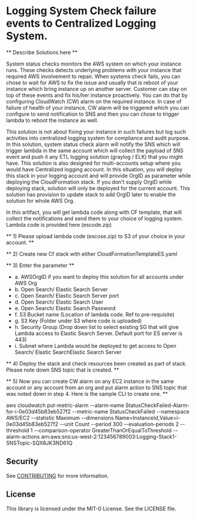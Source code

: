 # Logging System Check failure events to Centralized Logging System.

** Describe Solutions here **

System status checks monitors the AWS system on which your instance runs. These checks detects underlying problems with your instance that required AWS involvement to repair. When systems check fails, you can chose to wait for AWS to fix the issue and usually that is reboot of your instance which bring instance up on another server. Customer can stay on top of these events and fix his/her instance proactively. You can do that by configuring CloudWatch (CW) alarm on the required instance. In case of failure of health of your instance, CW alarm will be triggered which you can configure to send notification to SNS and then you can chose to trigger lambda to reboot the instance as well.

This solution is not about fixing your instance in such failures but log such activities into centralized logging system for compliance and audit purpose. In this solution, system status check alarm will notify the SNS which will trigger lambda in the same account which will collect the payload of SNS event and push it any ETL logging solution (graylog / ELK) that you might have. This solution is also designed for multi-accounts setup where you would have Centralized logging account. In this situation, you will deploy this stack in your logging account and will provide OrgID as parameter while deploying the CloudFormation stack. If you don't supply OrgID while deploying stack, solution will only be deployed for the current account. This solution has provision to update stack to add OrgID later to enable the solution for whole AWS Org.

In this artifact, you will get lambda code along with CF template, that will collect the notifications and send them to your choice of logging system. Lambda code is provided here (escode.zip)

** 1) Please upload lambda code (escose.zip) to S3 of your choice in your account.  **

** 2) Create new Cf stack with either CloudFormationTemplateES.yaml

** 3) Enter the parameter  **

* a. AWSOrgID if you want to deploy this solution for all accounts under AWS Org
* b. Open Search/ Elastic Search Server
* c. Open Search/ Elastic Search Server port
* d. Open Search/ Elastic Search User
* e. Open Search/ Elastic Search Password
* f. S3 Bucket name (Location of lambda code. Ref to pre-requisite)
* g. S3 Key (Folder under S3 where code is uploaded)
* h. Security Group (Drop down list to select existing SG that will give Lambda access to Elastic Search Server. Default port for ES server is 443)
* i. Subnet where Lambda would be deployed to get access to Open Search/ Elastic SearchElastic Search Server

** 4) Deploy the stack and check resources been created as part of stack.  Please note down SNS topic that is created. **

** 5) Now you can create CW alarm on any EC2 instance in the same account or any account from an org and put alarm action to SNS topic that was noted down in step 4. Here is the sample CLI to create one. **

aws cloudwatch put-metric-alarm --alarm-name StatusCheckFailed-Alarm-for-i-0e03d45b83eb527f2  --metric-name StatusCheckFailed --namespace AWS/EC2 --statistic Maximum --dimensions Name=InstanceId,Value=i-0e03d45b83eb527f2  --unit Count --period 300 --evaluation-periods 2 --threshold 1 --comparison-operator GreaterThanOrEqualToThreshold --alarm-actions arn:aws:sns:us-west-2:123456789003:Logging-Stack1-SNSTopic-SQX8JK3ND61Q

## Security

See [CONTRIBUTING](CONTRIBUTING.md#security-issue-notifications) for more information.

## License

This library is licensed under the MIT-0 License. See the LICENSE file.
